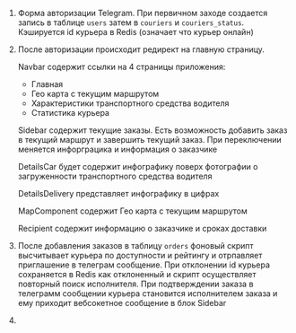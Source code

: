 1. Форма авторизации Telegram. При первичном заходе создается запись в таблице ```users``` затем в ```couriers``` и ```couriers_status```. Кэшируется id курьера в Redis (означает что курьер онлайн) 
2. После авторизации происходит редирект на главную страницу.

      Navbar содержит ссылки на 4 страницы приложения:
      - Главная
      - Гео карта с текущим маршрутом
      - Характеристики транспортного средства водителя
      - Статистика курьера
    
        
      Sidebar содержит текущие заказы. Есть возможность добавить заказ в текущий маршрут и завершить текущий заказ. При переключении меняется инфорграцика и информация о заказчике
      
      DetailsCar будет содержит инфографику поверх фотографии о загруженности транспортного средства водителя
      
      DetailsDelivery представляет инфографику в цифрах
      
      MapComponent содержит Гео карта с текущим маршрутом
      
      Recipient содержит информацию о заказчике и сроках доставки

3. После добавления заказов в таблицу ```orders``` фоновый скрипт высчитывает курьера по доступности и рейтингу и отрпавляет приглашение в телеграм сообщение. При отклонении id курьера сохраняется в Redis как отклоненный и скрипт осуществляет повторный поиск исполнителя. При подтверждении заказа в телеграмм сообщении курьера становится исполнителем заказа и ему приходит вебсокетное сообщение в блок Sidebar
4. 
